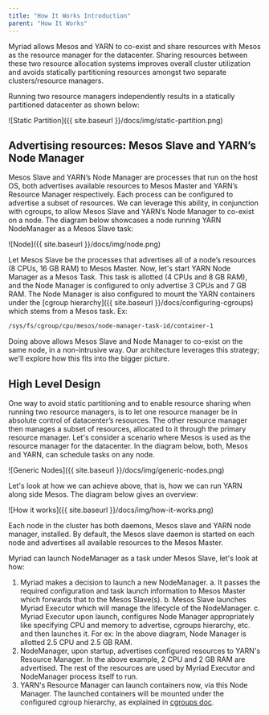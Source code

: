 ```yaml
---
title: "How It Works Introduction"
parent: "How It Works"
---
```

Myriad allows Mesos and YARN to co-exist and share resources with Mesos as the resource manager for the datacenter. Sharing resources between these two resource allocation systems improves overall cluster utilization and avoids statically partitioning resources amongst two separate clusters/resource managers.

Running two resource managers independently results in a statically partitioned datacenter as shown below:

![Static Partition]({{ site.baseurl }}/docs/img/static-partition.png)

## Advertising resources: Mesos Slave and YARN’s Node Manager

Mesos Slave and YARN’s Node Manager are processes that run on the host OS, both advertises available resources to Mesos Master and YARN’s Resource Manager respectively. Each process can be configured to advertise a subset of resources. We can leverage this ability, in conjunction with cgroups, to allow Mesos Slave and YARN’s Node Manager to co-exist on a node. The diagram below showcases a node running YARN NodeManager as a Mesos Slave task:

![Node]({{ site.baseurl }}/docs/img/node.png)

Let Mesos Slave be the processes that advertises all of a node’s resources (8 CPUs, 16 GB RAM) to Mesos Master. Now, let's start YARN Node Manager as a Mesos Task. This task is allotted (4 CPUs and 8 GB RAM), and the Node Manager is configured to only advertise 3 CPUs and 7 GB RAM. The Node Manager is also configured to mount the YARN containers under the [cgroup hierarchy]({{ site.baseurl }}/docs/configuring-cgroups) which stems from a Mesos task. Ex:

```bash
/sys/fs/cgroup/cpu/mesos/node-manager-task-id/container-1
```

Doing above allows Mesos Slave and Node Manager to co-exist on the same node, in a non-intrusive way. Our architecture leverages this strategy; we'll explore how this fits into the bigger picture.

## High Level Design

One way to avoid static partitioning and to enable resource sharing when running two resource managers, is to let one resource manager be in absolute control of datacenter’s resources. The other resource manager then manages a subset of resources, allocated to it through the primary resource manager. Let's consider a scenario where Mesos is used as the resource manager for the datacenter. In the diagram below, both, Mesos and YARN, can schedule tasks on any node.

![Generic Nodes]({{ site.baseurl }}/docs/img/generic-nodes.png)

Let's look at how we can achieve above, that is, how we can run YARN along side Mesos. The diagram below gives an overview:

![How it works]({{ site.baseurl }}/docs/img/how-it-works.png)

Each node in the cluster has both daemons, Mesos slave and YARN node manager, installed. By default, the Mesos slave daemon is started on each node and advertises all available resources to the Mesos Master.

Myriad can launch NodeManager as a task under Mesos Slave, let's look at how:

1. Myriad makes a decision to launch a new NodeManager. 
   a. It passes the required configuration and task launch information to Mesos Master which forwards that to the Mesos Slave(s).    b. Mesos Slave launches Myriad Executor which will manage the lifecycle of the NodeManager.
   c. Myriad Executor upon launch, configures Node Manager appropriately like specifying CPU and memory to advertise, cgroups hierarchy, etc. and then launches it. For ex: In the above diagram, Node Manager is allotted 2.5 CPU and 2.5 GB RAM.
2. NodeManager, upon startup, advertises configured resources to YARN's Resource Manager. In the above example, 2 CPU and 2 GB RAM are advertised. The rest of the resources are used by Myriad Executor and NodeManager process itself to run.
3. YARN's Resource Manager can launch containers now, via this Node Manager. The launched containers will be mounted under the configured cgroup hierarchy, as explained in [cgroups doc]({{site.baseurl}}/docs/configuring-cgroups/).
